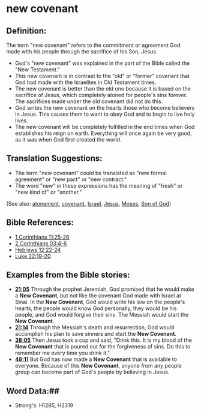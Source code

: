 # new covenant #

## Definition: ##

The term "new covenant" refers to the commitment or agreement God made with his people through the sacrifice of his Son, Jesus. 

* God's "new covenant" was explained in the part of the Bible called the "New Testament."
* This new covenant is in contrast to the "old" or "former" covenant that God had made with the Israelites in Old Testament times.
* The new covenant is better than the old one because it is based on the sacrifice of Jesus, which completely atoned for people's sins forever. The sacrifices made under the old covenant did not do this.
* God writes the new covenant on the hearts those who become believers in Jesus. This causes them to want to obey God and to begin to live holy lives.
* The new covenant will be completely fulfilled in the end times when God establishes his reign on earth. Everything will once again be very good, as it was when God first created the world.

## Translation Suggestions: ##

* The term "new covenant" could be translated as "new formal agreement" or "new pact" or "new contract."
* The word "new" in these expressions has the meaning of "fresh" or "new kind of" or "another."

(See also: [atonement](../kt/atonement.md), [covenant](../kt/covenant.md), [Israel](../other/israel.md), [Jesus](../kt/jesus.md), [Moses](../other/moses.md), [Son of God](../kt/sonofgod.md))

## Bible References: ##

* [1 Corinthians 11:25-26](rc://en/tn/help/1co/11/25)
* [2 Corinthians 03:4-6](rc://en/tn/help/2co/03/04)
* [Hebrews 12:22-24](rc://en/tn/help/heb/12/22)
* [Luke 22:19-20](rc://en/tn/help/luk/22/19)

## Examples from the Bible stories: ##

* __[21:05](rc://en/tn/help/obs/21/05)__ Through the prophet Jeremiah, God promised that he would make a __New Covenant__, but not like the covenant God made with Israel at Sinai. In the __New Covenant__, God would write his law on the people's hearts, the people would know God personally, they would be his people, and God would forgive their sins. The Messiah would start the __New Covenant__.
* __[21:14](rc://en/tn/help/obs/21/14)__ Through the Messiah's death and resurrection, God would accomplish his plan to save sinners and start the __New Covenant__.
* __[38:05](rc://en/tn/help/obs/38/05)__ Then Jesus took a cup and said, "Drink this. It is my blood of the __New Covenant__  that is poured out for the forgiveness of sins. Do this to remember me every time you drink it."
* __[48:11](rc://en/tn/help/obs/48/11)__ But God has now made a __New Covenant__  that is available to everyone. Because of this __New Covenant__, anyone from any people group can become part of God's people by believing in Jesus.

## Word Data:##

* Strong's: H1285, H2319

